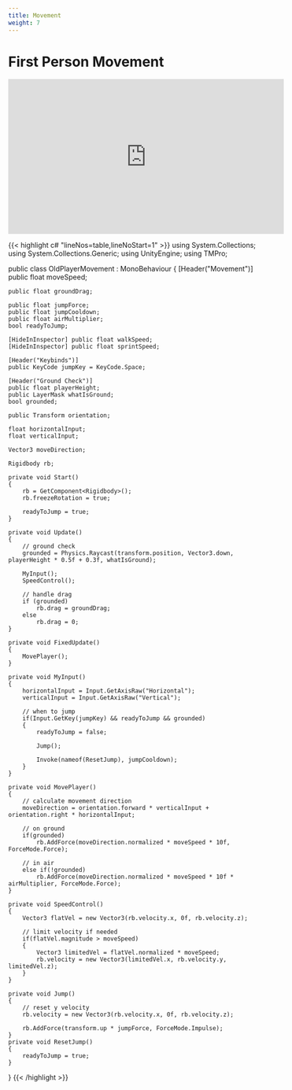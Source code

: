 ```yaml
---
title: Movement
weight: 7
---
```


# First Person Movement
<iframe width="560" height="315" src="https://www.youtube.com/embed/f473C43s8nE" title="YouTube video player" frameborder="0" allow="accelerometer; autoplay; clipboard-write; encrypted-media; gyroscope; picture-in-picture" allowfullscreen></iframe>

{{< highlight c# "lineNos=table,lineNoStart=1" >}}
using System.Collections;
using System.Collections.Generic;
using UnityEngine;
using TMPro;

public class OldPlayerMovement : MonoBehaviour
{
    [Header("Movement")]
    public float moveSpeed;

    public float groundDrag;

    public float jumpForce;
    public float jumpCooldown;
    public float airMultiplier;
    bool readyToJump;

    [HideInInspector] public float walkSpeed;
    [HideInInspector] public float sprintSpeed;

    [Header("Keybinds")]
    public KeyCode jumpKey = KeyCode.Space;

    [Header("Ground Check")]
    public float playerHeight;
    public LayerMask whatIsGround;
    bool grounded;

    public Transform orientation;

    float horizontalInput;
    float verticalInput;

    Vector3 moveDirection;

    Rigidbody rb;

    private void Start()
    {
        rb = GetComponent<Rigidbody>();
        rb.freezeRotation = true;

        readyToJump = true;
    }

    private void Update()
    {
        // ground check
        grounded = Physics.Raycast(transform.position, Vector3.down, playerHeight * 0.5f + 0.3f, whatIsGround);

        MyInput();
        SpeedControl();

        // handle drag
        if (grounded)
            rb.drag = groundDrag;
        else
            rb.drag = 0;
    }

    private void FixedUpdate()
    {
        MovePlayer();
    }

    private void MyInput()
    {
        horizontalInput = Input.GetAxisRaw("Horizontal");
        verticalInput = Input.GetAxisRaw("Vertical");

        // when to jump
        if(Input.GetKey(jumpKey) && readyToJump && grounded)
        {
            readyToJump = false;

            Jump();

            Invoke(nameof(ResetJump), jumpCooldown);
        }
    }

    private void MovePlayer()
    {
        // calculate movement direction
        moveDirection = orientation.forward * verticalInput + orientation.right * horizontalInput;

        // on ground
        if(grounded)
            rb.AddForce(moveDirection.normalized * moveSpeed * 10f, ForceMode.Force);

        // in air
        else if(!grounded)
            rb.AddForce(moveDirection.normalized * moveSpeed * 10f * airMultiplier, ForceMode.Force);
    }

    private void SpeedControl()
    {
        Vector3 flatVel = new Vector3(rb.velocity.x, 0f, rb.velocity.z);

        // limit velocity if needed
        if(flatVel.magnitude > moveSpeed)
        {
            Vector3 limitedVel = flatVel.normalized * moveSpeed;
            rb.velocity = new Vector3(limitedVel.x, rb.velocity.y, limitedVel.z);
        }
    }

    private void Jump()
    {
        // reset y velocity
        rb.velocity = new Vector3(rb.velocity.x, 0f, rb.velocity.z);

        rb.AddForce(transform.up * jumpForce, ForceMode.Impulse);
    }
    private void ResetJump()
    {
        readyToJump = true;
    }
}
{{< /highlight >}}